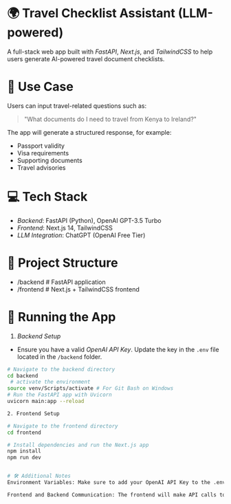# 🌍 Travel Checklist Assistant (LLM-powered)

A full-stack web app built with _FastAPI_, _Next.js_, and _TailwindCSS_ to help users generate AI-powered travel document checklists.

# 🧠 Use Case

Users can input travel-related questions such as:

> "What documents do I need to travel from Kenya to Ireland?"

The app will generate a structured response, for example:

- Passport validity
- Visa requirements
- Supporting documents
- Travel advisories

# 💻 Tech Stack

- _Backend_: FastAPI (Python), OpenAI GPT-3.5 Turbo
- _Frontend_: Next.js 14, TailwindCSS
- _LLM Integration_: ChatGPT (OpenAI Free Tier)

# 📁 Project Structure

- /backend # FastAPI application
- /frontend # Next.js + TailwindCSS frontend

# 🚀 Running the App

1.  _Backend Setup_

- Ensure you have a valid _OpenAI API Key_. Update the key in the `.env` file located in the `/backend` folder.

```bash
# Navigate to the backend directory
cd backend
 # activate the environment
source venv/Scripts/activate # For Git Bash on Windows
# Run the FastAPI app with Uvicorn
uvicorn main:app --reload

2. Frontend Setup

# Navigate to the frontend directory
cd frontend

# Install dependencies and run the Next.js app
npm install
npm run dev


# 🛠️ Additional Notes
Environment Variables: Make sure to add your OpenAI API Key to the .env file in the /backend directory.

Frontend and Backend Communication: The frontend will make API calls to the FastAPI backend to process user input and generate the checklist.

```
